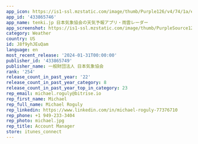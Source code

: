 ```yaml
---
app_icon: https://is1-ssl.mzstatic.com/image/thumb/Purple126/v4/74/1a/e3/741ae399-b6cc-3dee-c3a7-fd55caac6f8d/AppIcon-1x_U007emarketing-0-7-0-85-220.png/1024x1024bb.png
app_id: '433865746'
app_name: tenki.jp 日本気象協会の天気予報アプリ・雨雲レーダー
app_screenshot: https://is1-ssl.mzstatic.com/image/thumb/PurpleSource126/v4/7c/95/5c/7c955c13-5e34-08da-57ba-001fd7d37086/b6c5b445-f7b7-46d9-81d7-f242400a5f99_ios-6.5-_U30a4_U30f3_U30c1.jpg/1284x2778bb.png
category: Weather
country: US
id: J8f9yhJEuQam
language: en
most_recent_release: '2024-01-31T00:00:00'
publisher_id: '433865749'
publisher_name: 一般財団法人 日本気象協会
rank: '254'
release_count_in_past_year: '22'
release_count_in_past_year_category: 8
release_count_in_past_year_top_in_category: 23
rep_email: michael.roguly@bitrise.io
rep_first_name: Michael
rep_full_name: Michael Roguly
rep_linkedin: https://www.linkedin.com/in/michael-roguly-77376710
rep_phone: +1 949-233-3404
rep_photo: michael.jpg
rep_title: Account Manager
store: itunes_connect
---
```

